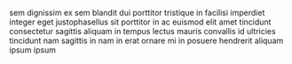 sem dignissim ex sem blandit dui porttitor tristique in facilisi imperdiet
integer eget justophasellus sit porttitor in ac euismod elit amet tincidunt
consectetur sagittis aliquam in tempus lectus mauris convallis id ultricies
tincidunt nam sagittis in nam in erat ornare mi in posuere hendrerit aliquam
ipsum ipsum